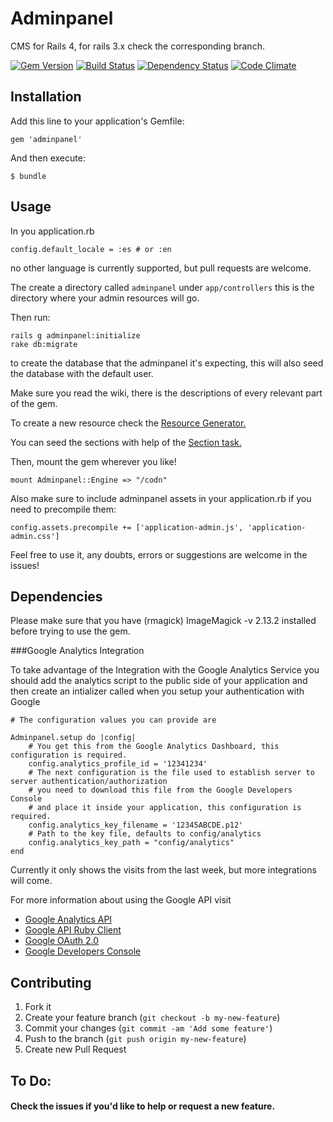 # Adminpanel

CMS for Rails 4, for rails 3.x check the corresponding branch.

[![Gem Version](https://badge.fury.io/rb/adminpanel.svg)](http://badge.fury.io/rb/adminpanel)
[![Build Status](https://travis-ci.org/joseramonc/adminpanel.svg?branch=master)](https://travis-ci.org/joseramonc/adminpanel)
[![Dependency Status](https://gemnasium.com/joseramonc/adminpanel.svg)](https://gemnasium.com/joseramonc/adminpanel)
[![Code Climate](https://codeclimate.com/github/joseramonc/adminpanel.png)](https://codeclimate.com/github/joseramonc/adminpanel)
## Installation

Add this line to your application's Gemfile:

    gem 'adminpanel'

And then execute:

    $ bundle

## Usage

In you application.rb

    config.default_locale = :es # or :en

no other language is currently supported, but pull requests are welcome.

The create a directory called `adminpanel` under `app/controllers` this is the directory where your admin resources will go.

Then run:

    rails g adminpanel:initialize
    rake db:migrate
to create the database that the adminpanel it's expecting, this will also seed the database with the default user.

Make sure you read the wiki, there is the descriptions of every relevant part of the gem.

To create a new resource check the [Resource Generator.](https://github.com/joseramonc/adminpanel/wiki/Geneartor-adminpanel:resource)

You can seed the sections with help of the [Section task.](https://github.com/joseramonc/adminpanel/wiki/Rake-task-adminpanel:section)

Then, mount the gem wherever you like!

    mount Adminpanel::Engine => "/codn"

Also make sure to include adminpanel assets in your application.rb if you need to precompile them:

    config.assets.precompile += ['application-admin.js', 'application-admin.css']
Feel free to use it, any doubts, errors or suggestions are welcome in the issues!

## Dependencies

Please make sure that you have (rmagick) ImageMagick -v 2.13.2 installed before trying to use the gem.

###Google Analytics Integration

To take advantage of the Integration with the Google Analytics Service you should add the analytics script to the public side of your application and then create an intializer called when you setup your authentication with Google

	# The configuration values you can provide are

	Adminpanel.setup do |config|
		# You get this from the Google Analytics Dashboard, this configuration is required.
		config.analytics_profile_id = '12341234'
		# The next configuration is the file used to establish server to server authentication/authorization
		# you need to download this file from the Google Developers Console
		# and place it inside your application, this configuration is required.
		config.analytics_key_filename = '12345ABCDE.p12'
		# Path to the key file, defaults to config/analytics
  		config.analytics_key_path = "config/analytics"
	end

Currently it only shows the visits from the last week, but more integrations will come.

For more information about using the Google API visit
* [Google Analytics API](https://developers.google.com/analytics/devguides/reporting/core/v3/)
* [Google API Ruby Client](https://github.com/google/google-api-ruby-client)
* [Google OAuth 2.0](https://developers.google.com/accounts/docs/OAuth2)
* [Google Developers Console](https://cloud.google.com/console)

## Contributing

1. Fork it
2. Create your feature branch (`git checkout -b my-new-feature`)
3. Commit your changes (`git commit -am 'Add some feature'`)
4. Push to the branch (`git push origin my-new-feature`)
5. Create new Pull Request

## To Do:

#### Check the issues if you'd like to help or request a new feature.
